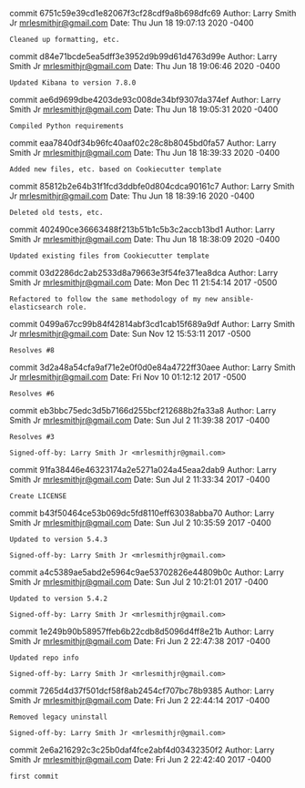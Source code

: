 commit 6751c59e39cd1e82067f3cf28cdf9a8b698dfc69
Author: Larry Smith Jr <mrlesmithjr@gmail.com>
Date:   Thu Jun 18 19:07:13 2020 -0400

    Cleaned up formatting, etc.

commit d84e71bcde5ea5dff3e3952d9b99d61d4763d99e
Author: Larry Smith Jr <mrlesmithjr@gmail.com>
Date:   Thu Jun 18 19:06:46 2020 -0400

    Updated Kibana to version 7.8.0

commit ae6d9699dbe4203de93c008de34bf9307da374ef
Author: Larry Smith Jr <mrlesmithjr@gmail.com>
Date:   Thu Jun 18 19:05:31 2020 -0400

    Compiled Python requirements

commit eaa7840df34b96fc40aaf02c28c8b8045bd0fa57
Author: Larry Smith Jr <mrlesmithjr@gmail.com>
Date:   Thu Jun 18 18:39:33 2020 -0400

    Added new files, etc. based on Cookiecutter template

commit 85812b2e64b31f1fcd3ddbfe0d804cdca90161c7
Author: Larry Smith Jr <mrlesmithjr@gmail.com>
Date:   Thu Jun 18 18:39:16 2020 -0400

    Deleted old tests, etc.

commit 402490ce36663488f213b51b1c5b3c2accb13bd1
Author: Larry Smith Jr <mrlesmithjr@gmail.com>
Date:   Thu Jun 18 18:38:09 2020 -0400

    Updated existing files from Cookiecutter template

commit 03d2286dc2ab2533d8a79663e3f54fe371ea8dca
Author: Larry Smith Jr <mrlesmithjr@gmail.com>
Date:   Mon Dec 11 21:54:14 2017 -0500

    Refactored to follow the same methodology of my new ansible-elasticsearch role.

commit 0499a67cc99b84f42814abf3cd1cab15f689a9df
Author: Larry Smith Jr <mrlesmithjr@gmail.com>
Date:   Sun Nov 12 15:53:11 2017 -0500

    Resolves #8

commit 3d2a48a54cfa9af71e2e0f0d0e84a4722ff30aee
Author: Larry Smith Jr <mrlesmithjr@gmail.com>
Date:   Fri Nov 10 01:12:12 2017 -0500

    Resolves #6

commit eb3bbc75edc3d5b7166d255bcf212688b2fa33a8
Author: Larry Smith Jr <mrlesmithjr@gmail.com>
Date:   Sun Jul 2 11:39:38 2017 -0400

    Resolves #3
    
    Signed-off-by: Larry Smith Jr <mrlesmithjr@gmail.com>

commit 91fa38446e46323174a2e5271a024a45eaa2dab9
Author: Larry Smith Jr <mrlesmithjr@gmail.com>
Date:   Sun Jul 2 11:33:34 2017 -0400

    Create LICENSE

commit b43f50464ce53b069dc5fd8110eff63038abba70
Author: Larry Smith Jr <mrlesmithjr@gmail.com>
Date:   Sun Jul 2 10:35:59 2017 -0400

    Updated to version 5.4.3
    
    Signed-off-by: Larry Smith Jr <mrlesmithjr@gmail.com>

commit a4c5389ae5abd2e5964c9ae53702826e44809b0c
Author: Larry Smith Jr <mrlesmithjr@gmail.com>
Date:   Sun Jul 2 10:21:01 2017 -0400

    Updated to version 5.4.2
    
    Signed-off-by: Larry Smith Jr <mrlesmithjr@gmail.com>

commit 1e249b90b58957ffeb6b22cdb8d5096d4ff8e21b
Author: Larry Smith Jr <mrlesmithjr@gmail.com>
Date:   Fri Jun 2 22:47:38 2017 -0400

    Updated repo info
    
    Signed-off-by: Larry Smith Jr <mrlesmithjr@gmail.com>

commit 7265d4d37f501dcf58f8ab2454cf707bc78b9385
Author: Larry Smith Jr <mrlesmithjr@gmail.com>
Date:   Fri Jun 2 22:44:14 2017 -0400

    Removed legacy uninstall
    
    Signed-off-by: Larry Smith Jr <mrlesmithjr@gmail.com>

commit 2e6a216292c3c25b0daf4fce2abf4d03432350f2
Author: Larry Smith Jr <mrlesmithjr@gmail.com>
Date:   Fri Jun 2 22:42:40 2017 -0400

    first commit
